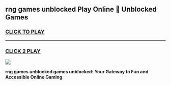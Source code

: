 
## rng games unblocked Play Online 👋 Unblocked Games
<h3>
<a href="https://premium.freeplayer.one?title=rng_games_unblocked&ref=19F">CLICK TO PLAY</a></h3>
<hr>

<h3>
<a href="https://premium.freeplayer.one?title=rng_games_unblocked&ref=19F">CLICK 2 PLAY</a>
  
</h3>

<a href="https://premium.freeplayer.one?title=rng_games_unblocked&ref=19F"><img src="https://clearcache.store/games.png"></a>


**rng games unblocked games unblocked: Your Gateway to Fun and Accessible Online Gaming**
